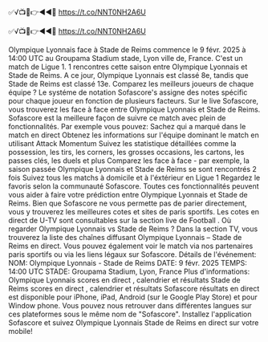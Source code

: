 ✅√📺📱👉◄◄🔴 https://t.co/NNT0NH2A6U

✅√📺📱👉◄◄🔴 https://t.co/NNT0NH2A6U

Olympique Lyonnais face à Stade de Reims commence le 9 févr. 2025 à 14:00 UTC au Groupama Stadium stade, Lyon ville de, France. C'est un match de Ligue 1.
1 rencontres cette saison entre Olympique Lyonnais et Stade de Reims. A ce jour, Olympique Lyonnais est classé 8e, tandis que Stade de Reims est classé 13e. Comparez les meilleurs joueurs de chaque équipe ? Le systéme de notation Sofascore's assigne des notes spécific pour chaque joueur en fonction de plusieurs facteurs.
Sur le live Sofascore, vous trouverez les face à face entre Olympique Lyonnais et Stade de Reims. Sofascore est la meilleure façon de suivre ce match avec plein de fonctionnalités. Par exemple vous pouvez:
Sachez qui a marqué dans le match en direct
Obtenez les informations sur l'équipe dominant le match en utilisant Attack Momentum
Suivez les statistique détaillées comme la possession, les tirs, les corners, les grosses occasions, les cartons, les passes clés, les duels et plus
Comparez les face à face - par exemple, la saison passée Olympique Lyonnais et Stade de Reims se sont rencontrés 2 fois
Suivez tous les matchs à domicile et à l'éxtérieur en Ligue 1
Regardez le favoris selon la communauté Sofascore.
Toutes ces fonctionnalités peuvent vous aider à faire votre prédiction entre Olympique Lyonnais et Stade de Reims. Bien que Sofascore ne vous permette pas de parier directement, vous y trouverez les meilleures cotes et sites de paris sportifs. Les cotes en direct de U-TV sont consultables sur la section live de Football .
Où regarder Olympique Lyonnais vs Stade de Reims ? Dans la section TV, vous trouverez la liste des chaînes diffusant Olympique Lyonnais – Stade de Reims en direct. Vous pouvez également voir le match via nos partenaires paris sportifs ou via les liens légaux sur Sofascore.
Détails de l'événement:
NOM: Olympique Lyonnais - Stade de Reims
DATE: 9 févr. 2025
TEMPS: 14:00 UTC
STADE: Groupama Stadium, Lyon, France
Plus d'informations:
Olympique Lyonnais scores en direct , calendrier et résultats
Stade de Reims scores en direct , calendrier et résultats
Sofascore résultats en direct est disponible pour iPhone, iPad, Android (sur le Google Play Store) et pour Window phone. Vous pouvez nous retrouver dans différentes langues sur ces plateformes sous le même nom de "Sofascore". Installez l'application Sofascore et suivez Olympique Lyonnais Stade de Reims en direct sur votre mobile!
